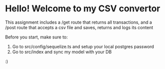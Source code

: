 # Hello! Welcome to my CSV convertor
This assignment includes a /get route that returns all transactions, and a /post route that accepts a csv file and saves, returns and logs its content

Before you start, make sure to:
1. Go to src/config/sequelize.ts and setup your local postgres password
2. Go to src/index and sync my model with your DB

:)
